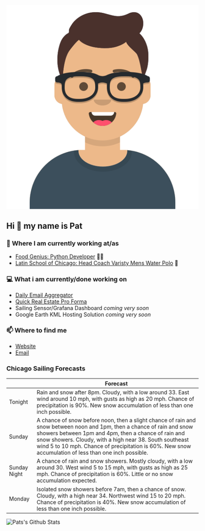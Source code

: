 [![Social banner for p-j-falconer](https://raw.githubusercontent.com/P-J-FALCONER/P-J-FALCONER/master/assets/avataaars.svg)](https://patfalconer.com/)
## Hi :wave: my name is Pat

### 💼 Where I am currently working at/as
- [Food Genius: Python Developer](https://getfoodgenius.com/) 🍔🐍
- [Latin School of Chicago: Head Coach Varisty Mens Water Polo](https://www.latinschool.org/) 🤽


### 💻 What i am currently/done working on
 - [Daily Email Aggregator](https://github.com/P-J-FALCONER/dott_daily_mail)
 - [Quick Real Estate Pro Forma](https://github.com/P-J-FALCONER/henry)
 - Sailing Sensor/Grafana Dashboard *coming very soon*
 - Google Earth KML Hosting Solution *coming very soon*

### 📫 Where to find me
 - [Website](https://patfalconer.com/)
 - [Email](mailto:patrick.j.falconer@gmail.com)


### Chicago Sailing Forecasts
|   | Forecast  |
|---|---|
| Tonight | Rain and snow after 8pm. Cloudy, with a low around 33. East wind around 10 mph, with gusts as high as 20 mph. Chance of precipitation is 90%. New snow accumulation of less than one inch possible. |
| Sunday | A chance of snow before noon, then a slight chance of rain and snow between noon and 1pm, then a chance of rain and snow showers between 1pm and 4pm, then a chance of rain and snow showers. Cloudy, with a high near 38. South southeast wind 5 to 10 mph. Chance of precipitation is 60%. New snow accumulation of less than one inch possible. |
| Sunday Night | A chance of rain and snow showers. Mostly cloudy, with a low around 30. West wind 5 to 15 mph, with gusts as high as 25 mph. Chance of precipitation is 60%. Little or no snow accumulation expected. |
| Monday | Isolated snow showers before 7am, then a chance of snow. Cloudy, with a high near 34. Northwest wind 15 to 20 mph. Chance of precipitation is 40%. New snow accumulation of less than one inch possible. |

![Pats's Github Stats](https://github-readme-stats.vercel.app/api?username=p-j-falconer&show_icons=true&theme=radical)
